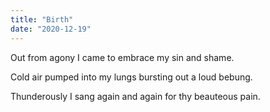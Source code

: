 ```yaml
---
title: "Birth"
date: "2020-12-19"
---
```


Out from agony I came
to embrace my sin and shame.

Cold air pumped into my lungs
bursting out a loud bebung.

Thunderously I sang
again and again
for thy beauteous pain.
